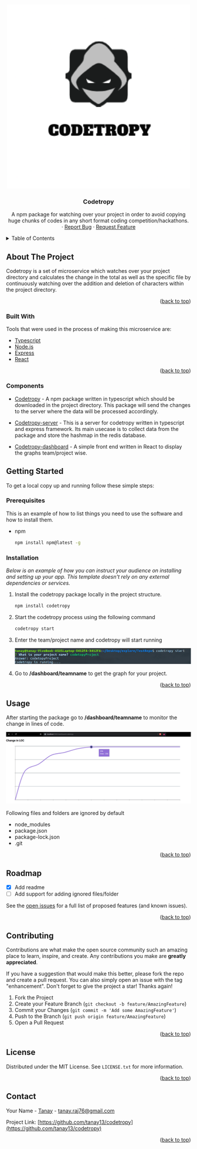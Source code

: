<div id="top"></div>

<!-- [![Contributors][contributors-shield]][contributors-url]
[![Forks][forks-shield]][forks-url]
[![Stargazers][stars-shield]][stars-url]
[![Issues][issues-shield]][issues-url]
[![MIT License][license-shield]][license-url]
[![LinkedIn][linkedin-shield]][linkedin-url] -->

<!-- PROJECT LOGO -->
<br />
<div align="center">
  <a href="https://github.com/tanay13/codetropy">
    <img src="images/logo.png" alt="Logo" width="500" height="500">
  </a>

  <h3 align="center">Codetropy</h3>

  <p align="center">
    A npm package for watching over your project in order to avoid copying huge chunks of codes in any short format coding competition/hackathons.
    <br />
    ·
    <a href="https://github.com/tanay13/codetropy/issues">Report Bug</a>
    ·
    <a href="https://github.com/tanay13/codetropy/issues">Request Feature</a>
  </p>
</div>

<!-- TABLE OF CONTENTS -->
<details>
  <summary>Table of Contents</summary>
  <ol>
    <li>
      <a href="#about-the-project">About The Project</a>
      <ul>
        <li><a href="#built-with">Built With</a></li>
      </ul>
    </li>
    <li>
      <a href="#getting-started">Getting Started</a>
      <ul>
        <li><a href="#prerequisites">Prerequisites</a></li>
        <li><a href="#installation">Installation</a></li>
      </ul>
    </li>
    <li><a href="#usage">Usage</a></li>
    <li><a href="#roadmap">Roadmap</a></li>
    <li><a href="#contributing">Contributing</a></li>
    <li><a href="#license">License</a></li>
    <li><a href="#contact">Contact</a></li>
    <li><a href="#acknowledgments">Acknowledgments</a></li>
  </ol>
</details>

<!-- ABOUT THE PROJECT -->

## About The Project

Codetropy is a set of microservice which watches over your project directory and calculates the change in the total as well as the specific file by continuously watching over the addition and deletion of characters within the project directory.

<p align="right">(<a href="#top">back to top</a>)</p>

### Built With

Tools that were used in the process of making this microservice are:

- [Typescript](https://www.typescriptlang.org/)
- [Node.js](https://nodejs.org/en/)
- [Express](https://expressjs.com/)
- [React](<[https://](https://reactjs.org/)>)

<p align="right">(<a href="#top">back to top</a>)</p>

### Components

- [Codetropy](https://github.com/tanay13/codetropy) - A npm package written in typescript which should be downloaded in the project directory. This package will send the changes to the server where the data will be processed accordingly.

- [Codetropy-server](https://github.com/tanay13/codetropy-server) - This is a server for codetropy written in typescript and express framework. Its main usecase is to collect data from the package and store the hashmap in the redis database.
- [Codetropy-dashboard](https://github.com/tanay13/codetropy-dashboard) - A simple front end written in React to display the graphs team/project wise.

<!-- GETTING STARTED -->

## Getting Started

To get a local copy up and running follow these simple steps:

### Prerequisites

This is an example of how to list things you need to use the software and how to install them.

- npm

  ```sh
  npm install npm@latest -g
  ```

### Installation

_Below is an example of how you can instruct your audience on installing and setting up your app. This template doesn't rely on any external dependencies or services._

1. Install the codetropy package locally in the project structure.

   ```sh
   npm install codetropy
   ```

2. Start the codetropy process using the following command
   ```sh
   codetropy start
   ```
3. Enter the team/project name and codetropy will start running

   ![image](images/codetropyStart.png)

4. Go to <b>/dashboard/teamname</b> to get the graph for your project.

<p align="right">(<a href="#top">back to top</a>)</p>

<!-- USAGE EXAMPLES -->

## Usage

After starting the package go to <b>/dashboard/teamname</b> to monitor the change in lines of code.

![image](images/dashboard.png)

Following files and folders are ignored by default

- node_modules
- package.json
- package-lock.json
- .git

<p align="right">(<a href="#top">back to top</a>)</p>

<!-- ROADMAP -->

## Roadmap

- [x] Add readme
- [ ] Add support for adding ignored files/folder

See the [open issues](https://github.com/codetropy/issues) for a full list of proposed features (and known issues).

<p align="right">(<a href="#top">back to top</a>)</p>

<!-- CONTRIBUTING -->

## Contributing

Contributions are what make the open source community such an amazing place to learn, inspire, and create. Any contributions you make are **greatly appreciated**.

If you have a suggestion that would make this better, please fork the repo and create a pull request. You can also simply open an issue with the tag "enhancement".
Don't forget to give the project a star! Thanks again!

1. Fork the Project
2. Create your Feature Branch (`git checkout -b feature/AmazingFeature`)
3. Commit your Changes (`git commit -m 'Add some AmazingFeature'`)
4. Push to the Branch (`git push origin feature/AmazingFeature`)
5. Open a Pull Request

<p align="right">(<a href="#top">back to top</a>)</p>

<!-- LICENSE -->

## License

Distributed under the MIT License. See `LICENSE.txt` for more information.

<p align="right">(<a href="#top">back to top</a>)</p>

<!-- CONTACT -->

## Contact

Your Name - [Tanay](https://twitter.com/tanayhere) - tanay.raj76@gmail.com

Project Link: [https://github.com/tanay13/codetropy](https://github.com/tanay13/codetropy)

<p align="right">(<a href="#top">back to top</a>)</p>
